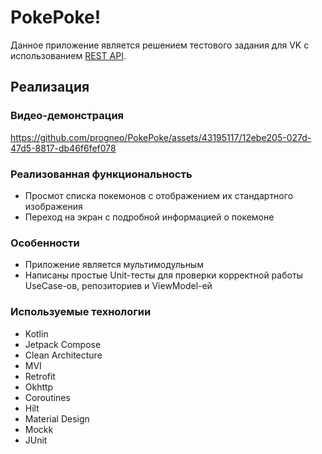 # PokePoke!

Данное приложение является решением тестового задания для VK с использованием [REST API](https://pokeapi.co/).

## Реализация

### Видео-демонстрация 

https://github.com/progneo/PokePoke/assets/43195117/12ebe205-027d-47d5-8817-db46f6fef078

### Реализованная функциональность
- Просмот списка покемонов с отображением их стандартного изображения
- Переход на экран с подробной информацией о покемоне

### Особенности
- Приложение является мультимодульным
- Написаны простые Unit-тесты для проверки корректной работы UseCase-ов, репозиториев и ViewModel-ей

### Используемые технологии
- Kotlin
- Jetpack Compose
- Clean Architecture
- MVI
- Retrofit
- Okhttp
- Coroutines
- Hilt
- Material Design
- Mockk
- JUnit
